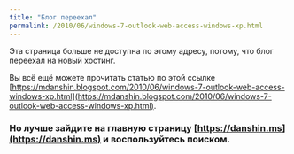 ```yaml
---
title: "Блог переехал"
permalink: /2010/06/windows-7-outlook-web-access-windows-xp.html
---
```

Эта страница больше не доступна по этому адресу, потому, что блог переехал на новый хостинг.

Вы всё ещё можете прочитать статью по этой ссылке [https://mdanshin.blogspot.com/2010/06/windows-7-outlook-web-access-windows-xp.html](https://mdanshin.blogspot.com/2010/06/windows-7-outlook-web-access-windows-xp.html).

### Но лучше зайдите на главную страницу [https://danshin.ms](https://danshin.ms) и воспользуйтесь поиском.
